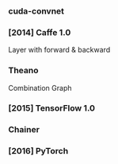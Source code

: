 ### cuda-convnet

### [2014] Caffe 1.0

Layer with forward & backward

### Theano

Combination Graph

### [2015] TensorFlow 1.0

### Chainer

### [2016] PyTorch
